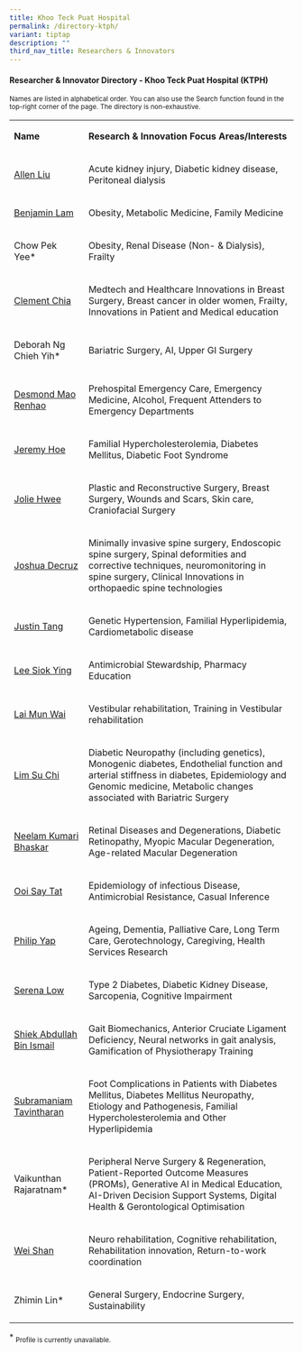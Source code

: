 ```yaml
---
title: Khoo Teck Puat Hospital
permalink: /directory-ktph/
variant: tiptap
description: ""
third_nav_title: Researchers & Innovators
---
```

<h4><strong>Researcher &amp; Innovator Directory - Khoo Teck Puat Hospital (KTPH)</strong></h4>
<p><sup>Names are listed in alphabetical order. You can also use the Search function found in the top-right corner of the page. The directory is non-exhaustive.</sup>
</p>
<table style="minWidth: 50px">
<colgroup>
<col>
<col>
</colgroup>
<tbody>
<tr>
<td rowspan="1" colspan="1">
<p><strong>Name</strong>
</p>
</td>
<td rowspan="1" colspan="1">
<p><strong>Research&nbsp;&amp; Innovation&nbsp;Focus Areas/Interests</strong>
</p>
</td>
</tr>
<tr>
<td rowspan="1" colspan="1">
<p><a href="/files/Researcher Directory/KTPH/KTPH___Allen_Liu_Yan_Lun_v2210.pdf" rel="noopener nofollow" target="_blank">Allen Liu</a>
</p>
</td>
<td rowspan="1" colspan="1">
<p>Acute kidney injury, Diabetic kidney disease, Peritoneal dialysis</p>
</td>
</tr>
<tr>
<td rowspan="1" colspan="1">
<p><a href="/files/Researcher Directory/KTPH/KTPH___Benjamin_Lam_Chih_Chiang_v2210.pdf" rel="noopener nofollow" target="_blank">Benjamin Lam</a>
</p>
</td>
<td rowspan="1" colspan="1">
<p>Obesity, Metabolic Medicine, Family Medicine</p>
</td>
</tr>
<tr>
<td rowspan="1" colspan="1">
<p>Chow Pek Yee*</p>
</td>
<td rowspan="1" colspan="1">
<p>Obesity, Renal Disease (Non- &amp; Dialysis), Frailty</p>
</td>
</tr>
<tr>
<td rowspan="1" colspan="1">
<p><a href="/files/Researcher Directory/KTPH/YHC___Clement_Chia_Luck_Khng__v1223.pdf" rel="noopener nofollow" target="_blank">Clement Chia</a>
</p>
</td>
<td rowspan="1" colspan="1">
<p>Medtech and Healthcare Innovations in Breast Surgery, Breast cancer in
older women, Frailty, Innovations in Patient and Medical education</p>
</td>
</tr>
<tr>
<td rowspan="1" colspan="1">
<p>Deborah Ng Chieh Yih*</p>
</td>
<td rowspan="1" colspan="1">
<p>Bariatric Surgery, AI, Upper GI Surgery</p>
</td>
</tr>
<tr>
<td rowspan="1" colspan="1">
<p><a href="/files/Researcher Directory/KTPH/YHC___Desmond_Mao_Renhao_v0624.pdf" rel="noopener nofollow" target="_blank">Desmond Mao Renhao</a>
</p>
</td>
<td rowspan="1" colspan="1">
<p>Prehospital Emergency Care, Emergency Medicine, Alcohol, Frequent Attenders
to Emergency Departments</p>
</td>
</tr>
<tr>
<td rowspan="1" colspan="1">
<p><a href="/files/Researcher Directory/KTPH/YHC___Jeremy_Hoe_v1223.pdf" rel="noopener nofollow" target="_blank">Jeremy Hoe</a>
</p>
</td>
<td rowspan="1" colspan="1">
<p>Familial Hypercholesterolemia, Diabetes Mellitus, Diabetic Foot Syndrome</p>
</td>
</tr>
<tr>
<td rowspan="1" colspan="1">
<p><a href="/files/Researcher Directory/KTPH/Jolie_Hwee__NHG_edited__Jun_2025.pdf" rel="noopener nofollow" target="_blank">Jolie Hwee</a>
</p>
</td>
<td rowspan="1" colspan="1">
<p>Plastic and Reconstructive Surgery, Breast Surgery, Wounds and Scars,
Skin care, Craniofacial Surgery</p>
</td>
</tr>
<tr>
<td rowspan="1" colspan="1">
<p><a href="/files/Researcher Directory/KTPH/Joshua_Decruz_NHG_edited_Jun_2025.pdf" rel="noopener nofollow" target="_blank">Joshua Decruz</a>
</p>
</td>
<td rowspan="1" colspan="1">
<p>Minimally invasive spine surgery, Endoscopic spine surgery, Spinal deformities
and corrective techniques, neuromonitoring in spine surgery, Clinical Innovations
in orthopaedic spine technologies</p>
</td>
</tr>
<tr>
<td rowspan="1" colspan="1">
<p><a href="/files/Researcher Directory/KTPH/KTPH___Justin_Tang_I_Shing_v2210.pdf" rel="noopener nofollow" target="_blank">Justin Tang</a>
</p>
</td>
<td rowspan="1" colspan="1">
<p>Genetic Hypertension, Familial Hyperlipidemia, Cardiometabolic disease</p>
</td>
</tr>
<tr>
<td rowspan="1" colspan="1">
<p><a href="/files/Researcher Directory/KTPH/KTPH___Lee_Siok_Ying_v2103.pdf" rel="noopener nofollow" target="_blank">Lee Siok Ying</a>
</p>
</td>
<td rowspan="1" colspan="1">
<p>Antimicrobial Stewardship, Pharmacy Education</p>
</td>
</tr>
<tr>
<td rowspan="1" colspan="1">
<p><a href="/files/Researcher Directory/KTPH/KTPH_Lai_Mun_Wai.pdf" rel="noopener nofollow" target="_blank">Lai Mun Wai</a>
</p>
</td>
<td rowspan="1" colspan="1">
<p>Vestibular rehabilitation, Training in Vestibular rehabilitation</p>
</td>
</tr>
<tr>
<td rowspan="1" colspan="1">
<p><a href="/files/Researcher Directory/KTPH/YHC___Lim_Su_Chi_v1223.pdf" rel="noopener nofollow" target="_blank">Lim Su Chi</a>
</p>
</td>
<td rowspan="1" colspan="1">
<p>Diabetic Neuropathy (including genetics), Monogenic diabetes, Endothelial
function and arterial stiffness in diabetes, Epidemiology and Genomic medicine,
Metabolic changes associated with Bariatric Surgery</p>
</td>
</tr>
<tr>
<td rowspan="1" colspan="1">
<p><a href="/files/Researcher Directory/KTPH/yhc___neelam_kumari_bhaskar_v1223.pdf" rel="noopener nofollow" target="_blank">Neelam Kumari Bhaskar</a>
</p>
</td>
<td rowspan="1" colspan="1">
<p>Retinal Diseases and Degenerations, Diabetic Retinopathy, Myopic Macular
Degeneration, Age-related Macular Degeneration</p>
</td>
</tr>
<tr>
<td rowspan="1" colspan="1">
<p><a href="/files/Researcher Directory/KTPH/YHC___Ooi_Say_Tat_v1223.pdf" rel="noopener nofollow" target="_blank">Ooi Say Tat</a>
</p>
</td>
<td rowspan="1" colspan="1">
<p>Epidemiology of infectious Disease, Antimicrobial Resistance, Casual Inference</p>
</td>
</tr>
<tr>
<td rowspan="1" colspan="1">
<p><a href="/files/Researcher Directory/KTPH/KTPH___Philip_Yap_Lin_Kiat__v2210.pdf" rel="noopener nofollow" target="_blank">Philip Yap</a>
</p>
</td>
<td rowspan="1" colspan="1">
<p>Ageing, Dementia, Palliative Care, Long Term Care, Gerotechnology, Caregiving,
Health Services Research</p>
</td>
</tr>
<tr>
<td rowspan="1" colspan="1">
<p><a href="/files/Researcher Directory/KTPH/YHC___Serena_Low_Kiat_Mun_v0624.pdf" rel="noopener nofollow" target="_blank">Serena Low</a>
</p>
</td>
<td rowspan="1" colspan="1">
<p>Type 2 Diabetes, Diabetic Kidney Disease, Sarcopenia, Cognitive Impairment</p>
</td>
</tr>
<tr>
<td rowspan="1" colspan="1">
<p><a href="/files/Researcher Directory/KTPH/KTPH_Shiek_Abdullah_Bin_Ismail.pdf" rel="noopener nofollow" target="_blank">Shiek Abdullah Bin Ismail</a>
</p>
</td>
<td rowspan="1" colspan="1">
<p>Gait Biomechanics, Anterior Cruciate Ligament Deficiency, Neural networks
in gait analysis, Gamification of Physiotherapy Training</p>
</td>
</tr>
<tr>
<td rowspan="1" colspan="1">
<p><a href="/files/Researcher Directory/KTPH/YHC___Subramaniam_Tavintharan_v0624.pdf" rel="noopener nofollow" target="_blank">Subramaniam Tavintharan</a>
</p>
</td>
<td rowspan="1" colspan="1">
<p>Foot Complications in Patients with Diabetes Mellitus, Diabetes Mellitus
Neuropathy, Etiology and Pathogenesis, Familial Hypercholesterolemia and
Other Hyperlipidemia</p>
</td>
</tr>
<tr>
<td rowspan="1" colspan="1">
<p>Vaikunthan Rajaratnam*</p>
</td>
<td rowspan="1" colspan="1">
<p>Peripheral Nerve Surgery &amp; Regeneration, Patient-Reported Outcome
Measures (PROMs), Generative AI in Medical Education, AI-Driven Decision
Support Systems, Digital Health &amp; Gerontological Optimisation</p>
</td>
</tr>
<tr>
<td rowspan="1" colspan="1">
<p><a href="/files/Researcher Directory/KTPH/Wei_Shan_v1224.pdf" rel="noopener nofollow" target="_blank">Wei Shan</a>
</p>
</td>
<td rowspan="1" colspan="1">
<p>Neuro rehabilitation, Cognitive rehabilitation, Rehabilitation innovation,
Return-to-work coordination</p>
</td>
</tr>
<tr>
<td rowspan="1" colspan="1">
<p>Zhimin Lin*</p>
</td>
<td rowspan="1" colspan="1">
<p>General Surgery, Endocrine Surgery, Sustainability&nbsp;</p>
</td>
</tr>
</tbody>
</table>
<p>* <sub>Profile is currently unavailable.</sub>
</p>
<p></p>